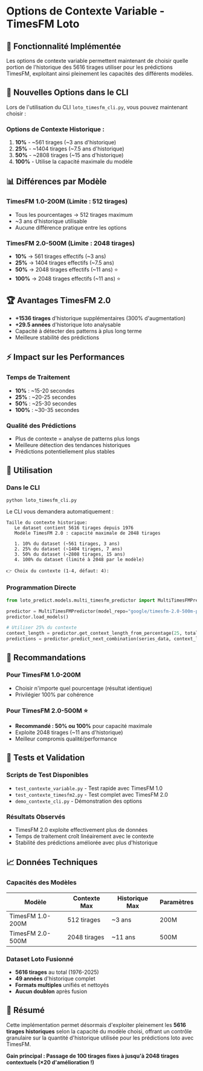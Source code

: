 # Options de Contexte Variable - TimesFM Loto

## 🎯 Fonctionnalité Implémentée

Les options de contexte variable permettent maintenant de choisir quelle portion de l'historique des 5616 tirages utiliser pour les prédictions TimesFM, exploitant ainsi pleinement les capacités des différents modèles.

## 🚀 Nouvelles Options dans le CLI

Lors de l'utilisation du CLI `loto_timesfm_cli.py`, vous pouvez maintenant choisir :

### Options de Contexte Historique :
1. **10%** - ~561 tirages (~3 ans d'historique)
2. **25%** - ~1404 tirages (~7.5 ans d'historique)  
3. **50%** - ~2808 tirages (~15 ans d'historique)
4. **100%** - Utilise la capacité maximale du modèle

## 📊 Différences par Modèle

### TimesFM 1.0-200M (Limite : 512 tirages)
- Tous les pourcentages → 512 tirages maximum
- ~3 ans d'historique utilisable
- Aucune différence pratique entre les options

### TimesFM 2.0-500M (Limite : 2048 tirages)
- **10%** → 561 tirages effectifs (~3 ans)
- **25%** → 1404 tirages effectifs (~7.5 ans)
- **50%** → 2048 tirages effectifs (~11 ans) ⭐
- **100%** → 2048 tirages effectifs (~11 ans) ⭐

## 🏆 Avantages TimesFM 2.0

- **+1536 tirages** d'historique supplémentaires (300% d'augmentation)
- **+29.5 années** d'historique loto analysable
- Capacité à détecter des patterns à plus long terme
- Meilleure stabilité des prédictions

## ⚡ Impact sur les Performances

### Temps de Traitement
- **10%** : ~15-20 secondes
- **25%** : ~20-25 secondes  
- **50%** : ~25-30 secondes
- **100%** : ~30-35 secondes

### Qualité des Prédictions
- Plus de contexte = analyse de patterns plus longs
- Meilleure détection des tendances historiques
- Prédictions potentiellement plus stables

## 📝 Utilisation

### Dans le CLI
```bash
python loto_timesfm_cli.py
```

Le CLI vous demandera automatiquement :
```
Taille du contexte historique:
   Le dataset contient 5616 tirages depuis 1976
   Modèle TimesFM 2.0 : capacité maximale de 2048 tirages

   1. 10% du dataset (~561 tirages, 3 ans)
   2. 25% du dataset (~1404 tirages, 7 ans) 
   3. 50% du dataset (~2808 tirages, 15 ans)
   4. 100% du dataset (limité à 2048 par le modèle)

👉 Choix du contexte (1-4, défaut: 4):
```

### Programmation Directe
```python
from loto_predict.models.multi_timesfm_predictor import MultiTimesFMPredictor

predictor = MultiTimesFMPredictor(model_repo="google/timesfm-2.0-500m-pytorch")
predictor.load_models()

# Utiliser 25% du contexte
context_length = predictor.get_context_length_from_percentage(25, total_data_points)
predictions = predictor.predict_next_combination(series_data, context_length=context_length)
```

## 🎯 Recommandations

### Pour TimesFM 1.0-200M
- Choisir n'importe quel pourcentage (résultat identique)
- Privilégier 100% par cohérence

### Pour TimesFM 2.0-500M ⭐ 
- **Recommandé : 50% ou 100%** pour capacité maximale
- Exploite 2048 tirages (~11 ans d'historique)
- Meilleur compromis qualité/performance

## 🧪 Tests et Validation

### Scripts de Test Disponibles
- `test_contexte_variable.py` - Test rapide avec TimesFM 1.0
- `test_contexte_timesfm2.py` - Test complet avec TimesFM 2.0  
- `demo_contexte_cli.py` - Démonstration des options

### Résultats Observés
- TimesFM 2.0 exploite effectivement plus de données
- Temps de traitement croît linéairement avec le contexte
- Stabilité des prédictions améliorée avec plus d'historique

## 📈 Données Techniques

### Capacités des Modèles
| Modèle | Contexte Max | Historique Max | Paramètres |
|--------|-------------|---------------|------------|
| TimesFM 1.0-200M | 512 tirages | ~3 ans | 200M |
| TimesFM 2.0-500M | 2048 tirages | ~11 ans | 500M |

### Dataset Loto Fusionné  
- **5616 tirages** au total (1976-2025)
- **49 années** d'historique complet
- **Formats multiples** unifiés et nettoyés
- **Aucun doublon** après fusion

## 🎉 Résumé

Cette implémentation permet désormais d'exploiter pleinement les **5616 tirages historiques** selon la capacité du modèle choisi, offrant un contrôle granulaire sur la quantité d'historique utilisée pour les prédictions loto avec TimesFM.

**Gain principal : Passage de 100 tirages fixes à jusqu'à 2048 tirages contextuels (×20 d'amélioration !)**